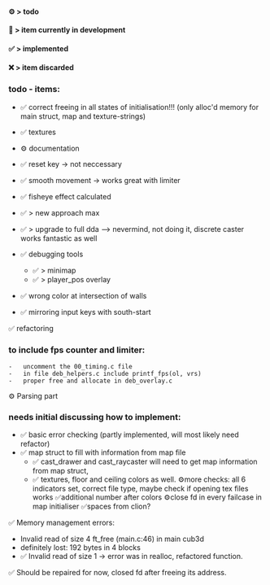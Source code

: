 #### ⚙️ > todo
#### 🔧 > item currently in development
#### ✅ > implemented
#### ❌ > item discarded



### todo - items:
- ✅ correct freeing in all states of initialisation!!! (only alloc'd memory for main struct, map and texture-strings)
- ✅  textures
- ⚙️ documentation
- ✅ reset key -> not neccessary
- ✅ smooth movement -> works great with limiter
- ✅ fisheye effect calculated
- ✅ > new approach max
- ✅ > upgrade to full dda --> nevermind, not doing it, discrete caster works fantastic as well

- ✅ debugging tools

	- ✅ > minimap
	- ✅ > player_pos overlay
- ✅ wrong color at intersection of walls
- ✅ mirroring input keys with south-start

✅ refactoring


### to include fps counter and limiter:
	-	uncomment the 00_timing.c file
	-	in file deb_helpers.c include printf_fps(ol, vrs)
	-	proper free and allocate in deb_overlay.c


⚙️ Parsing part
### needs initial discussing how to implement:
- ✅	basic error checking (partly implemented, will most likely need refactor)
- ✅ 	map struct to fill with information from map file
	- ✅ cast_drawer and cast_raycaster will need to get map information from map struct,
    - ✅ textures, floor and ceiling colors as well.
	⚙️more checks: all 6 indicators set, correct file type, maybe check if opening tex files works
					✅additional number after colors
					⚙️close fd in every failcase in map initialiser
					✅spaces from clion?



✅ Memory management errors:

- Invalid read of size 4 ft_free (main.c:46) in main cub3d
-  definitely lost: 192 bytes in 4 blocks
-  ✅ Invalid read of size 1  -> error was in realloc, refactored function.


✅ Should be repaired for now, closed fd after freeing its address.
